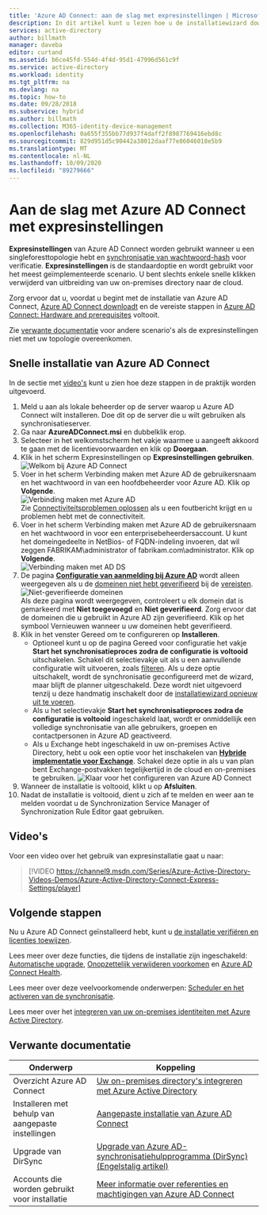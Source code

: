 ```yaml
---
title: 'Azure AD Connect: aan de slag met expresinstellingen | Microsoft Docs'
description: In dit artikel kunt u lezen hoe u de installatiewizard downloadt, installeert en uitvoert voor Azure AD Connect.
services: active-directory
author: billmath
manager: daveba
editor: curtand
ms.assetid: b6ce45fd-554d-4f4d-95d1-47996d561c9f
ms.service: active-directory
ms.workload: identity
ms.tgt_pltfrm: na
ms.devlang: na
ms.topic: how-to
ms.date: 09/28/2018
ms.subservice: hybrid
ms.author: billmath
ms.collection: M365-identity-device-management
ms.openlocfilehash: 0a655f355bb77d937f4daff2f8987769416ebd8c
ms.sourcegitcommit: 829d951d5c90442a38012daaf77e86046018e5b9
ms.translationtype: MT
ms.contentlocale: nl-NL
ms.lasthandoff: 10/09/2020
ms.locfileid: "89279666"
---
```

# <a name="getting-started-with-azure-ad-connect-using-express-settings"></a>Aan de slag met Azure AD Connect met expresinstellingen
**Expresinstellingen** van Azure AD Connect worden gebruikt wanneer u een singleforesttopologie hebt en [synchronisatie van wachtwoord-hash](how-to-connect-password-hash-synchronization.md) voor verificatie. **Expresinstellingen** is de standaardoptie en wordt gebruikt voor het meest geïmplementeerde scenario. U bent slechts enkele snelle klikken verwijderd van uitbreiding van uw on-premises directory naar de cloud.

Zorg ervoor dat u, voordat u begint met de installatie van Azure AD Connect, [Azure AD Connect downloadt](https://go.microsoft.com/fwlink/?LinkId=615771) en de vereiste stappen in [Azure AD Connect: Hardware and prerequisites](how-to-connect-install-prerequisites.md) voltooit.

Zie [verwante documentatie](#related-documentation) voor andere scenario's als de expresinstellingen niet met uw topologie overeenkomen.

## <a name="express-installation-of-azure-ad-connect"></a>Snelle installatie van Azure AD Connect
In de sectie met [video's](#videos) kunt u zien hoe deze stappen in de praktijk worden uitgevoerd.

1. Meld u aan als lokale beheerder op de server waarop u Azure AD Connect wilt installeren. Doe dit op de server die u wilt gebruiken als synchronisatieserver.
2. Ga naar **AzureADConnect.msi** en dubbelklik erop.
3. Selecteer in het welkomstscherm het vakje waarmee u aangeeft akkoord te gaan met de licentievoorwaarden en klik op **Doorgaan**.  
4. Klik in het scherm Expresinstellingen op **Expresinstellingen gebruiken**.  
   ![Welkom bij Azure AD Connect](./media/how-to-connect-install-express/express.png)
5. Voer in het scherm Verbinding maken met Azure AD de gebruikersnaam en het wachtwoord in van een hoofdbeheerder voor Azure AD. Klik op **Volgende**.  
   ![Verbinding maken met Azure AD](./media/how-to-connect-install-express/connectaad.png)  
   Zie [Connectiviteitsproblemen oplossen](tshoot-connect-connectivity.md) als u een foutbericht krijgt en u problemen hebt met de connectiviteit.
6. Voer in het scherm Verbinding maken met Azure AD de gebruikersnaam en het wachtwoord in voor een enterprisebeheerdersaccount. U kunt het domeingedeelte in NetBios- of FQDN-indeling invoeren, dat wil zeggen FABRIKAM\administrator of fabrikam.com\administrator. Klik op **Volgende**.  
   ![Verbinding maken met AD DS](./media/how-to-connect-install-express/connectad.png)
7. De pagina [**Configuratie van aanmelding bij Azure AD**](plan-connect-user-signin.md#azure-ad-sign-in-configuration) wordt alleen weergegeven als u de [domeinen niet hebt geverifieerd](../fundamentals/add-custom-domain.md) bij de [vereisten](how-to-connect-install-prerequisites.md).
   ![Niet-geverifieerde domeinen](./media/how-to-connect-install-express/unverifieddomain.png)  
   Als deze pagina wordt weergegeven, controleert u elk domein dat is gemarkeerd met **Niet toegevoegd** en **Niet geverifieerd**. Zorg ervoor dat de domeinen die u gebruikt in Azure AD zijn geverifieerd. Klik op het symbool Vernieuwen wanneer u uw domeinen hebt geverifieerd.
8. Klik in het venster Gereed om te configureren op **Installeren**.
   * Optioneel kunt u op de pagina Gereed voor configuratie het vakje **Start het synchronisatieproces zodra de configuratie is voltooid** uitschakelen. Schakel dit selectievakje uit als u een aanvullende configuratie wilt uitvoeren, zoals [filteren](how-to-connect-sync-configure-filtering.md). Als u deze optie uitschakelt, wordt de synchronisatie geconfigureerd met de wizard, maar blijft de planner uitgeschakeld. Deze wordt niet uitgevoerd tenzij u deze handmatig inschakelt door de [installatiewizard opnieuw uit te voeren](how-to-connect-installation-wizard.md).
   * Als u het selectievakje **Start het synchronisatieproces zodra de configuratie is voltooid** ingeschakeld laat, wordt er onmiddellijk een volledige synchronisatie van alle gebruikers, groepen en contactpersonen in Azure AD geactiveerd.
   * Als u Exchange hebt ingeschakeld in uw on-premises Active Directory, hebt u ook een optie voor het inschakelen van [**Hybride implementatie voor Exchange**](/exchange/exchange-hybrid). Schakel deze optie in als u van plan bent Exchange-postvakken tegelijkertijd in de cloud en on-premises te gebruiken.
     ![Klaar voor het configureren van Azure AD Connect](./media/how-to-connect-install-express/readytoconfigure.png)
9. Wanneer de installatie is voltooid, klikt u op **Afsluiten**.
10. Nadat de installatie is voltooid, dient u zich af te melden en weer aan te melden voordat u de Synchronization Service Manager of Synchronization Rule Editor gaat gebruiken.

## <a name="videos"></a>Video's
Voor een video over het gebruik van expresinstallatie gaat u naar:

> [!VIDEO https://channel9.msdn.com/Series/Azure-Active-Directory-Videos-Demos/Azure-Active-Directory-Connect-Express-Settings/player]
>
>

## <a name="next-steps"></a>Volgende stappen
Nu u Azure AD Connect geïnstalleerd hebt, kunt u [de installatie verifiëren en licenties toewijzen](how-to-connect-post-installation.md).

Lees meer over deze functies, die tijdens de installatie zijn ingeschakeld: [Automatische upgrade](how-to-connect-install-automatic-upgrade.md), [Onopzettelijk verwijderen voorkomen](how-to-connect-sync-feature-prevent-accidental-deletes.md) en [Azure AD Connect Health](how-to-connect-health-sync.md).

Lees meer over deze veelvoorkomende onderwerpen: [Scheduler en het activeren van de synchronisatie](how-to-connect-sync-feature-scheduler.md).

Lees meer over het [integreren van uw on-premises identiteiten met Azure Active Directory](whatis-hybrid-identity.md).

## <a name="related-documentation"></a>Verwante documentatie

| Onderwerp | Koppeling |
| --- | --- |
| Overzicht Azure AD Connect | [Uw on-premises directory's integreren met Azure Active Directory](whatis-hybrid-identity.md)
| Installeren met behulp van aangepaste instellingen | [Aangepaste installatie van Azure AD Connect](how-to-connect-install-custom.md) |
| Upgrade van DirSync | [Upgrade van Azure AD-synchronisatiehulpprogramma (DirSync) (Engelstalig artikel)](how-to-dirsync-upgrade-get-started.md)|
| Accounts die worden gebruikt voor installatie | [Meer informatie over referenties en machtigingen van Azure AD Connect](reference-connect-accounts-permissions.md) |